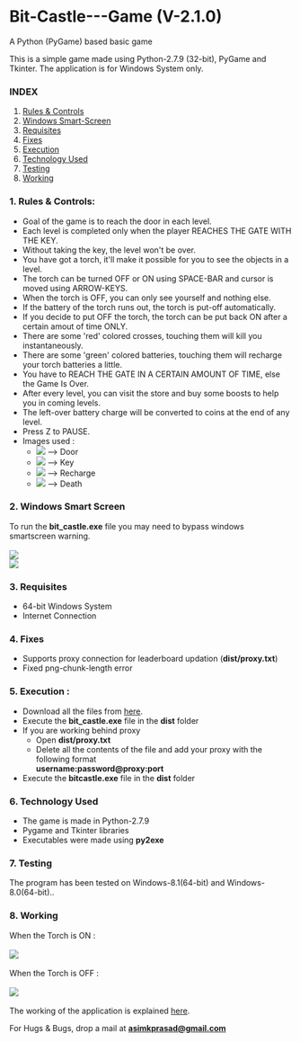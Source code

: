 # Bit-Castle---Game (V-2.1.0)
A Python (PyGame) based basic game

This is a simple game made using Python-2.7.9 (32-bit), PyGame and Tkinter. The application is for Windows System only.

<h3>INDEX</h3>
<ol>
<li><a href="#rulesandcontrols">Rules & Controls</a></li>
<li><a href="#windowssmartscreen">Windows Smart-Screen</a></li>
<li><a href="#requisites">Requisites</a></li>
<li><a href="#fixes">Fixes</a></li>
<li><a href="#execution">Execution</a></li>
<li><a href="#technologyused">Technology Used</a></li>
<li><a href="#testing">Testing</a></li>
<li><a href="#working">Working</a></li>
</ol>

<a name="rulesandcontrols"><h3>1. Rules & Controls: </h3></a>
<ul>
<li>Goal of the game is to reach the door in each level.</li>
<li>Each level is completed only when the player REACHES THE GATE WITH THE KEY.</li>
<li>Without taking the key, the level won't be over.</li>
<li>You have got a torch, it'll make it possible for you to see the objects in a level.</li>
<li>The torch can be turned OFF or ON using SPACE-BAR and cursor is moved using ARROW-KEYS.</li>
<li>When the torch is OFF, you can only see yourself and nothing else.</li>
<li>If the battery of the torch runs out, the torch is put-off automatically.</li>
<li>If you decide to put OFF the torch, the torch can be put back ON after a certain amout of time ONLY.</li>
<li>There are some 'red' colored crosses, touching them will kill you instantaneously.</li>
<li>There are some 'green' colored batteries, touching them will recharge your torch batteries a little.</li>
<li>You have to REACH THE GATE IN A CERTAIN AMOUNT OF TIME, else the Game Is Over.</li>
<li>After every level, you can visit the store and buy some boosts to help you in coming levels.</li>
<li>The left-over battery charge will be converted to coins at the end of any level.</li>
<li>Press Z to PAUSE.</li>
<li> Images used : 
<ul>
  <li><img src="https://raw.githubusercontent.com/pakhandi/Bit-Castle---Game/master/src/door.png"> --> Door </li>
  <li><img src="https://raw.githubusercontent.com/pakhandi/Bit-Castle---Game/master/src/key.png"> --> Key </li>
  <li><img src="https://raw.githubusercontent.com/pakhandi/Bit-Castle---Game/master/src/battery.PNG"> --> Recharge </li>
  <li><img src="https://raw.githubusercontent.com/pakhandi/Bit-Castle---Game/master/src/kill.png"> --> Death</li>
</ul>
</li>
</ul>

<a name="windowssmartscreen"><h3>2. Windows Smart Screen</h3></a>
To run the <b>bit_castle.exe</b> file you may need to bypass windows smartscreen warning.
<br>
<br>
<img src="https://raw.githubusercontent.com/pakhandi/Bit-Castle---Game/master/dist/win1.png">
<br>
<img src="https://raw.githubusercontent.com/pakhandi/Bit-Castle---Game/master/dist/win2.png">
<br>

<a name="requisites"><h3>3. Requisites</h3></a>
<ul>
<li>64-bit Windows System</li>
<li>Internet Connection</li>
</ul>

<a name="fixes"><h3>4. Fixes</h3></a>
<ul>
<li>Supports proxy connection for leaderboard updation (<b>dist/proxy.txt</b>)</li>
<li>Fixed png-chunk-length error</li>
</ul>

<a name="execution"><h3>5. Execution : </h3></a>
<ul>
<li> Download all the files from <a href="https://github.com/pakhandi/Bit-Castle---Game/archive/V-2.1.0.zip">here</a>.</li>
<li> Execute the <b>bit_castle.exe</b> file in the <b>dist</b> folder </li>
<li> If you are working behind proxy
	<ul>
	<li> Open <b>dist/proxy.txt</b></li>
	<li> Delete all the contents of the file and add your proxy with the following format
			<br>
		 <b>username:password@proxy:port</b>
	</li>
	</ul>
</li>
<li> Execute the <b>bitcastle.exe</b> file in the <b>dist</b> folder </li>
</ul>

<a name="technologyused"><h3>6. Technology Used</h3></a>
<ul>
<li>The game is made in Python-2.7.9</li>
<li>Pygame and Tkinter libraries</li>
<li>Executables were made using <b>py2exe</b></li>
</ul>

<a name="testing"><h3>7. Testing</h3></a>
The program has been tested on Windows-8.1(64-bit) and Windows-8.0(64-bit)..

<a name="working"><h3>8. Working</h3></a>
When the Torch is ON : <br><br>
<img src="https://raw.githubusercontent.com/pakhandi/Bit-Castle---Game/master/dist/bitcastle_tut1.JPG">
<br>
<br>
When the Torch is OFF : <br><br>
<img src="https://raw.githubusercontent.com/pakhandi/Bit-Castle---Game/master/dist/bitcastle_tut2.JPG">
<br>
<br>
The working of the application is explained <a href="http://bugecode.com/post.php?pid=116">here</a>.

<span>For Hugs & Bugs, drop a mail at <b>asimkprasad@gmail.com</b></span>




